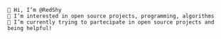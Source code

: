 
    👋 Hi, I’m @RedShy
    👀 I’m interested in open source projects, programming, algorithms
    🌱 I’m currently trying to partecipate in open source projects and being helpful!
